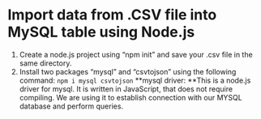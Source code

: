 # Import data from .CSV file into MySQL table using Node.js
1. Create a node.js project using “npm init” and save your .csv file in the same directory. 
2. Install two packages “mysql” and “csvtojson” using the following command:
`npm i mysql csvtojson`
**mysql driver: **This is a node.js driver for mysql. It is written in JavaScript, that does not require compiling. We are using it to establish connection with our MYSQL database and perform queries.
